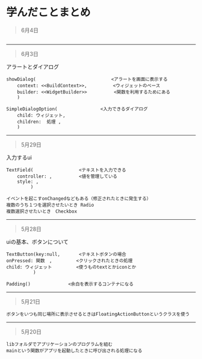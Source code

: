 # 学んだことまとめ


>6月4日

```

```

***

>6月3日

アラートとダイアログ
```
showDialog(                            <アラートを画面に表示する
    context: <<BuildContext>>,        　<ウィジェットのベース
    builder: <<WidgetBuilder>>          <関数を利用するためにある
    )

SimpleDialogOption(                <入力できるダイアログ
    child: ウィジェット,
    children:  処理 ,
    )

```

***

>5月29日

入力するui
```
TextField(                 <テキストを入力できる
    controller: ,          <値を管理している
    style: ,               
         )

イベントを起こすonChangedなどもある（修正されたときに発生する）
複数のうち１つを選択させたいとき Radio
複数選択させたいとき　Checkbox
```
***

>5月28日

uiの基本、ボタンについて
```
TextButton(key:null,       <テキストボタンの場合
onPressed: 関数　,         <クリックされたときの処理
child: ウィジェット         <使うものtextとかiconとか
          )

Padding()              <余白を表示するコンテナになる
```
***

>5月21日
```
ボタンをいつも同じ場所に表示させるときはFloatingActionButtonというクラスを使う
```
***
>5月20日

```
libフォルダでアプリケーションのプログラムを組む
mainという関数がアプリを起動したときに呼び出される処理になる
```
